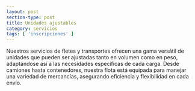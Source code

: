 ```yaml
---
layout: post
section-type: post
title: Unidades ajustables
category: servicios
tags: [ 'inscripciones' ]
---
```


Nuestros servicios de fletes y transportes ofrecen una gama versátil de unidades que pueden ser ajustadas tanto en volumen como en peso, adaptándose así a las necesidades específicas de cada carga. Desde camiones hasta contenedores, nuestra flota está equipada para manejar una variedad de mercancías, asegurando eficiencia y flexibilidad en cada envío.
